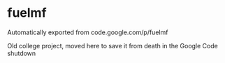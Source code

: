 # fuelmf
Automatically exported from code.google.com/p/fuelmf

Old college project, moved here to save it from death in the Google Code shutdown
